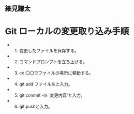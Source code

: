 ## 細見謙太

# Git ローカルの変更取り込み手順

* 1. 変更したファイルを保存する。
* 2. コマンドプロンプトを立ち上げる。
* 3. cd 〇〇でファイルの場所に移動する。
* 4. git add ファイル名と入力。
* 5. git commit -m '変更内容'と入力。
* 6. git pushと入力。